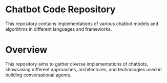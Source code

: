 # Chatbot Code Repository

  This repository contains implementations of various chatbot models and algorithms in different languages and frameworks.

# Overview

This repository aims to gather diverse implementations of chatbots, showcasing different approaches, architectures, and technologies used in building conversational agents.

